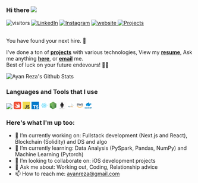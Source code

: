 ### Hi there  <img src="https://github.com/manuarora700/manuarora700/blob/master/gifs/Hi.gif" width="30px"> </h2>

![visitors](https://visitor-badge.glitch.me/badge?page_id=ayanreza)
<a href="https://www.linkedin.com/in/ayanreza" target="_blank"><img src="https://img.shields.io/badge/LinkedIn-%230077B5.svg?&style=flat-square&logo=linkedin&logoColor=white" alt="LinkedIn"></a>
<a href="https://www.instagram.com/ayanpoptosis" target="_blank"><img src="https://img.shields.io/badge/Instagram-%23E4405F.svg?&style=flat-square&logo=instagram&logoColor=white" alt="Instagram"></a>
<a href="https://main-portfolio-xi.vercel.app" target="_blank">
<img src="https://img.shields.io/static/v1?label=Website&message=ayanreza.com&color=%230076D6&style=flat-square&logo=google-chrome&logoColor=%230076D6" alt="website"/>
</a>
<a href="https://main-portfolio-xi.vercel.app" target="_blank">
<img src="https://img.shields.io/badge/Projects-18-yellow?&style=flat-square" alt="Projects"/>
</a>
<br>

<br>
You have found your next hire. 👋
<br>

I've done a ton of **[projects](https://github.com/ayanreza?tab=repositories)** with various technologies, 
View my **[resume](https://drive.google.com/drive/u/0/folders/1bgaU7XKexi3R9XocZFXm8tnTzU-1-O8k)**, 
Ask me anything **[here](https://github.com/ayanreza/ayanreza/issues/new)**, 
or **[email](mailto:ayanreza@gmail.com)** me. 
<br>
Best of luck on your future endevours! 💪🏽 <br>


<img src="https://github-readme-stats.vercel.app/api?username=ayanreza&show_icons=true&title_color=ffc857&icon_color=8ac926&text_color=daf7dc&bg_color=151515" alt="Ayan Reza's Github Stats">

<h3><strong>Languages and Tools that I use</strong></h3>  

<code><img height="20" src="https://raw.githubusercontent.com/jmnote/z-icons/master/svg/python.svg"></code>
<code><img height="20" src="https://raw.githubusercontent.com/github/explore/80688e429a7d4ef2fca1e82350fe8e3517d3494d/topics/swift/swift.png"></code>
<code><img height="20" src="https://raw.githubusercontent.com/github/explore/80688e429a7d4ef2fca1e82350fe8e3517d3494d/topics/javascript/javascript.png"></code>
<code><img height="20" src="https://raw.githubusercontent.com/github/explore/80688e429a7d4ef2fca1e82350fe8e3517d3494d/topics/typescript/typescript.png"></code>
<code><img height="20" src="https://raw.githubusercontent.com/github/explore/80688e429a7d4ef2fca1e82350fe8e3517d3494d/topics/react/react.png"></code>
<code><img height="20" src="https://raw.githubusercontent.com/github/explore/80688e429a7d4ef2fca1e82350fe8e3517d3494d/topics/nodejs/nodejs.png"></code>
<code><img height="20" src="https://raw.githubusercontent.com/github/explore/80688e429a7d4ef2fca1e82350fe8e3517d3494d/topics/ethereum/ethereum.png"></code>
<code><img height="20" src="https://raw.githubusercontent.com/github/explore/80688e429a7d4ef2fca1e82350fe8e3517d3494d/topics/mysql/mysql.png"></code>
<code><img height="20" src="https://raw.githubusercontent.com/github/explore/80688e429a7d4ef2fca1e82350fe8e3517d3494d/topics/aws/aws.png"></code>
<code><img height="20" src="https://raw.githubusercontent.com/github/explore/80688e429a7d4ef2fca1e82350fe8e3517d3494d/topics/docker/docker.png"></code>
<div align="center">

</div>
<h3><strong>Here's what I'm up too:</strong></h3>

- 🔭 I’m currently working on: Fullstack development (Next.js and React), Blockchain (Solidity) and DS and algo
- 🌱 I’m currently learning: Data Analysis (PySpark, Pandas, NumPy) and Machine Learning (Pytorch)
- 👯 I’m looking to collaborate on: iOS development projects
- 💬 Ask me about: Working out, Coding, Relationship advice
- 📫 How to reach me: ayanreza@gmail.com

<br>


